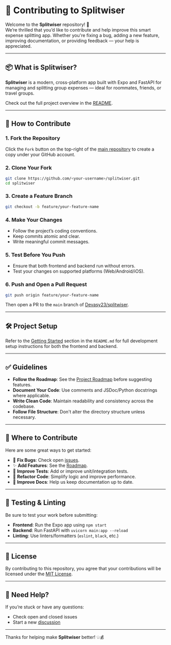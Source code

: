 # 🤝 Contributing to Splitwiser

Welcome to the **Splitwiser** repository! 🎉  
We’re thrilled that you’d like to contribute and help improve this smart expense splitting app. Whether you're fixing a bug, adding a new feature, improving documentation, or providing feedback — your help is appreciated.

---

## 📦 What is Splitwiser?

**Splitwiser** is a modern, cross-platform app built with Expo and FastAPI for managing and splitting group expenses — ideal for roommates, friends, or travel groups.

Check out the full project overview in the [README](https://github.com/Devasy23/splitwiser/blob/main/README.md).

---

## 🧭 How to Contribute

### 1. Fork the Repository
Click the `Fork` button on the top-right of the [main repository](https://github.com/Devasy23/splitwiser) to create a copy under your GitHub account.

### 2. Clone Your Fork
```bash
git clone https://github.com/<your-username>/splitwiser.git
cd splitwiser
````

### 3. Create a Feature Branch

```bash
git checkout -b feature/your-feature-name
```

### 4. Make Your Changes

* Follow the project’s coding conventions.
* Keep commits atomic and clear.
* Write meaningful commit messages.

### 5. Test Before You Push

* Ensure that both frontend and backend run without errors.
* Test your changes on supported platforms (Web/Android/iOS).

### 6. Push and Open a Pull Request

```bash
git push origin feature/your-feature-name
```

Then open a PR to the `main` branch of [Devasy23/splitwiser](https://github.com/Devasy23/splitwiser).

---

## 🛠️ Project Setup

Refer to the [Getting Started](https://github.com/Devasy23/splitwiser#-getting-started) section in the `README.md` for full development setup instructions for both the frontend and backend.

---

## ✅ Guidelines

* **Follow the Roadmap**: See the [Project Roadmap](https://github.com/Devasy23/splitwiser#-roadmap) before suggesting features.
* **Document Your Code**: Use comments and JSDoc/Python docstrings where applicable.
* **Write Clean Code**: Maintain readability and consistency across the codebase.
* **Follow File Structure**: Don't alter the directory structure unless necessary.

---

## 📂 Where to Contribute

Here are some great ways to get started:

* 🐛 **Fix Bugs**: Check open [issues](https://github.com/Devasy23/splitwiser/issues).
* ✨ **Add Features**: See the [Roadmap](https://github.com/Devasy23/splitwiser#-roadmap).
* 🧪 **Improve Tests**: Add or improve unit/integration tests.
* 🧹 **Refactor Code**: Simplify logic and improve performance.
* 📝 **Improve Docs**: Help us keep documentation up to date.

---

## 🧪 Testing & Linting

Be sure to test your work before submitting:

* **Frontend**: Run the Expo app using `npm start`
* **Backend**: Run FastAPI with `uvicorn main:app --reload`
* **Linting**: Use linters/formatters (`eslint`, `black`, etc.)

---

## 📜 License

By contributing to this repository, you agree that your contributions will be licensed under the [MIT License](https://github.com/Devasy23/splitwiser/blob/main/LICENSE).

---

## 🙌 Need Help?

If you’re stuck or have any questions:

* Check open and closed issues
* Start a new [discussion](https://github.com/Devasy23/splitwiser/discussions)

---

Thanks for helping make **Splitwiser** better! 💡💰
